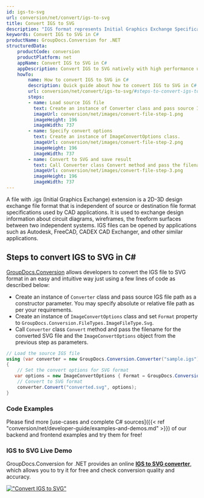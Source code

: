 ```yaml
---
id: igs-to-svg
url: conversion/net/convert/igs-to-svg
title: Convert IGS to SVG
description: "IGS format represents Initial Graphics Exchange Specification (IGES) with .igs extension. Learn how to convert IGS to SVG file programmatically in C# language using GroupDocs.Conversion for .NET library."
keywords: Convert IGS to SVG in C#
productName: GroupDocs.Conversion for .NET
structuredData:
    productCode: conversion
    productPlatform: net
    appName: Convert IGS to SVG in C#
    appDescription: Convert IGS to SVG natively with high performance using C# language and server side GroupDocs.Conversion for .NET APIs, without the use of any software like Microsoft or Open Office.
    howTo:
        name: How to convert IGS to SVG in C# 
        description: Quick guide about how to convert IGS to SVG in C# with high performance and accuracy.
        url: conversion/net/convert/igs-to-svg/#steps-to-convert-igs-to-svg-in-c
        steps:
        - name: Load source IGS file 
          text: Create an instance of Converter class and pass source IGS file path as a constructor parameter. You may specify absolute or relative file path as per your requirements. 
          imageUrl: conversion/net/images/convert-file-step-1.png
          imageHeight: 196
          imageWidth: 737
        - name: Specify convert options 
          text: Create an instance of ImageConvertOptions class.
          imageUrl: conversion/net/images/convert-file-step-2.png
          imageHeight: 196
          imageWidth: 737
        - name: Convert to SVG and save result 
          text: Call Converter class Convert method and pass the filename for the converted HTML file and the ImageConvertOptions object from the previous step as parameters.
          imageUrl: conversion/net/images/convert-file-step-3.png
          imageHeight: 196
          imageWidth: 737
---
```


A file with .igs (Initial Graphics Exchange) extension is a 2D-3D design exchange file format that is independent of source or destination file format specifications used by CAD applications. It is used to exchange design information about circuit diagrams, wireframes, the freeform surfaces between two independent systems. IGS files can be opened by applications such as Autodesk, FreeCAD, CADEX CAD Exchanger, and other similar applications.

## Steps to convert IGS to SVG in C#

[GroupDocs.Conversion](https://products.groupdocs.com/conversion/net) allows developers to convert the IGS file to SVG format in an easy and intuitive way just using a few lines of code as described below:

* Create an instance of `Converter` class and pass source IGS file path as a constructor parameter. You may specify absolute or relative file path as per your requirements. 
* Create an instance of `ImageConvertOptions` class and set `Format` property to `GroupDocs.Conversion.FileTypes.ImageFileType.Svg`.
* Call `Converter` class `Convert` method and pass the filename for the converted SVG file and the `ImageConvertOptions` object from the previous step as parameters.

```csharp
// Load the source IGS file
using (var converter = new GroupDocs.Conversion.Converter("sample.igs"))
{
    // Set the convert options for SVG format
   var options = new ImageConvertOptions { Format = GroupDocs.Conversion.FileTypes.ImageFileType.Svg };
    // Convert to SVG format
    converter.Convert("converted.svg", options);
}
```

### Code Examples

Please find more [use-cases and complete C# sources]({{< ref "conversion/net/developer-guide/examples-and-demos.md" >}}) of our backend and frontend examples and try them for free!

### IGS to SVG Live Demo

GroupDocs.Conversion for .NET provides an online [**IGS to SVG converter**](https://products.groupdocs.app/conversion/igs-to-svg), which allows you to try it for free and check conversion quality and accuracy.

[!["Convert IGS to SVG"](conversion/net/images/convert-to-svg/convert-igs-to-svg.png)](https://products.groupdocs.app/conversion/igs-to-svg)